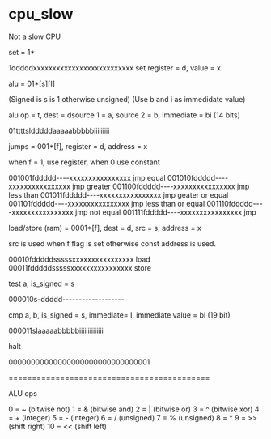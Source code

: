 # cpu_slow

Not a slow CPU

set = 1*

1dddddxxxxxxxxxxxxxxxxxxxxxxxxxx set register = d, value = x

alu = 01*[s][I]

(Signed is s is 1 otherwise unsigned)
(Use b and i as immedidate value)

alu op = t, dest = dsource 1 = a, source 2 = b, immediate = bi (14 bits)

01ttttsIdddddaaaaabbbbbiiiiiiiii 

jumps = 001*[f], register = d, address = x

when f = 1, use register, when 0 use constant

001001fddddd----xxxxxxxxxxxxxxxx jmp equal
001010fddddd----xxxxxxxxxxxxxxxx jmp greater
001100fddddd----xxxxxxxxxxxxxxxx jmp less than
001011fddddd----xxxxxxxxxxxxxxxx jmp geater or equal
001101fddddd----xxxxxxxxxxxxxxxx jmp less than or equal
001110fddddd----xxxxxxxxxxxxxxxx jmp not equal
001111fddddd----xxxxxxxxxxxxxxxx jmp

load/store (ram) = 0001*[f], dest = d, src = s, address = x

src is used when f flag is set
otherwise const address is used.

00010fdddddsssssxxxxxxxxxxxxxxxx load
00011fdddddsssssxxxxxxxxxxxxxxxx store

test a, is_signed = s

000010s-ddddd-------------------

cmp a, b, is_signed = s, immediate= I, immediate value = bi (19 bit)

000011sIaaaaabbbbbiiiiiiiiiiiiii

halt

00000000000000000000000000000001

===========================================

ALU ops

0 = ~ (bitwise not)
1 = & (bitwise and)
2 = | (bitwise or)
3 = ^ (bitwise xor)
4 = + (integer)
5 = - (integer)
6 = / (unsigned)
7 = % (unsigned)
8 = *
9 = >> (shift right)
10 = << (shift left)